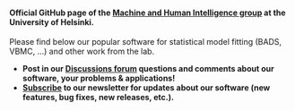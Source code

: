 #### Official GitHub page of the [Machine and Human Intelligence group](https://www.helsinki.fi/en/researchgroups/machine-and-human-intelligence) at the University of Helsinki.  
Please find below our popular software for statistical model fitting (BADS, VBMC, ...) and other work from the lab.  

- **Post in our [Discussions forum](https://github.com/orgs/acerbilab/discussions) questions and comments about our software, your problems & applications!**
- **[Subscribe](http://eepurl.com/idcvc9) to our newsletter for updates about our software (new features, bug fixes, new releases, etc.).**
